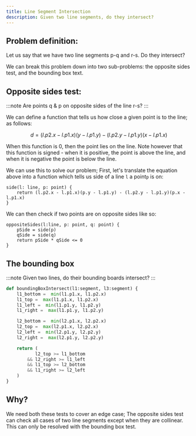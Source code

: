 ```yaml
---
title: Line Segment Intersection
description: Given two line segments, do they intersect?
---
```


## Problem definition:

Let us say that we have two line segments p-q and r-s. Do they intersect?

We can break this problem down into two sub-problems: the opposite sides test, and the bounding box text.

## Opposite sides test:

:::note
Are points q & p on opposite sides of the line r-s?
:::

We can define a function that tells us how close a given point is to the line; as follows:

$$
d = (l.p2.x - l.p1.x)(y - l.p1.y) - (l.p2.y - l.p1.y)(x - l.p1.x)
$$

When this function is 0, then the point lies on the line. Note however that this function is signed - when it is positive, the point is above the line, and when it is negative the point is below the line.

We can use this to solve our problem; First, let's translate the equation above into a function which tells us side of a line `l` a point`p` is on:

```
side(l: line, p: point) {
    return (l.p2.x - l.p1.x)(p.y - l.p1.y) - (l.p2.y - l.p1.y)(p.x - l.p1.x)
}
```

We can then check if two points are on opposite sides like so:

```
oppositeSides(l:line, p: point, q: point) {
    pSide = side(p)
    qSide = side(q)
    return pSide * qSide <= 0
}
```

## The bounding box

:::note
Given two lines, do their bounding boards intersect?
:::

```py
def boundingBoxIntersect(l1:segment, l3:segment) {
    l1_bottom =  min(l1.p1.x, l1.p2.x)
    l1_top =  max(l1.p1.x, l1.p2.x)
    l1_left =  min(l1.p1.y, l1.p2.y)
    l1_right =  max(l1.p1.y, l1.p2.y)

    l2_bottom =  min(l2.p1.x, l2.p2.x)
    l2_top =  max(l2.p1.x, l2.p2.x)
    l2_left =  min(l2.p1.y, l2.p2.y)
    l2_right =  max(l2.p1.y, l2.p2.y)

    return (
           l2_top >= l1_bottom
        && l2_right >= l1_left
        && l1_top >= l2_bottom
        && l1_right >= l2_left
    )
}
```

## Why?

We need both these tests to cover an edge case; The opposite sides test can check all cases of two line segments except when they are collinear. This can only be resolved with the bounding box test.
